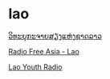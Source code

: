 # lao

[ວິທະຍຸກະຈາຍສຽງແຫ່ງຊາດລາວ](https://radio.lnr.org.la/fm103)

[Radio Free Asia - Lao](https://rfahls-i.akamaihd.net/hls/live/226234/RFALive_3/index.m3u8)

[Lao Youth Radio](https://radio.laoyouth-radio.com/stream)

